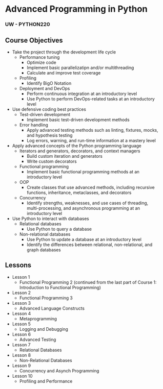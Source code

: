 # Advanced Programming in Python
### UW - PYTHON220

## Course Objectives
* Take the project through the development life cycle
  * Performance tuning
    * Optimize code
    * Implement basic parallelizatipn and/or multithreading
    * Calculate and improve test coverage
  * Profiling
    * Identify BigO Notation
  * Deployment and DevOps
    * Perform continuous integration at an introductory level
    * Use Python to perform DevOps-related tasks at an introductory level
* Use defensive coding best practices
    * Test-driven development
      * Implement basic test-driven development methods
    * Error handling
      * Apply advanced testing methods such as linting, fixtures, mocks, and hypothesis testing
      * Log errors, warning, and run-time information at a mastery level
* Apply advanced concepts of the Python programming language
  * Iterators and generators, decorators, and context managers
    * Build custom iteration and generators
    * Write custom decorators
  * Functional programming
    * Implement basic functional programming methods at an introductory level
  * OOP
    * Create classes that use advanced methods, including recursive functions, inheritance, metaclasses, and decorators
  * Concurrency
    * Identify strengths, weaknesses, and use cases of threading, multi-processing, and asynchronous programming at an introductory level
* Use Python to interact with databases
  * Relational databases
    * Use Python to query a database
  * Non-relational databases
    * Use Python to update a database at an introductory level
    * Identify the differences between relational, non-relational, and graph databases

## Lessons
* Lesson 1
  * Functional Programming 2 (continued from the last part of Course 1: Introduction to Functional Programming)
* Lesson 2
  * Functional Programming 3
* Lesson 3
  * Advanced Language Constructs
* Lesson 4
  * Metaprogramming
* Lesson 5
  * Logging and Debugging
* Lesson 6
  * Advanced Testing
* Lesson 7
  * Relational Databases
* Lesson 8
  * Non-Relational Databases
* Lesson 9
  * Concurrency and Asynch Programming
* Lesson 10
  * Profiling and Performance